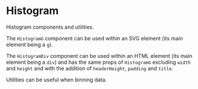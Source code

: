 # Histogram

Histogram components and utilities.

The `HistogramG` component can be used within an SVG element (its main element being a `g`).

The `HistogramDiv` component can be used within an HTML element (its main element being a `div`) and has the same props of `HistogramG` excluding `width` and `height` and with the addition of `headerHeight`, `padding` and `title`.

Utilities can be useful when binning data.
